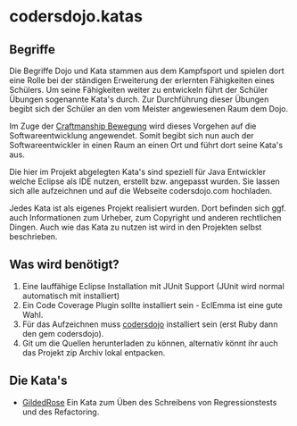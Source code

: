 codersdojo.katas
================

Begriffe
--------

Die Begriffe Dojo und Kata stammen aus dem Kampfsport und spielen dort eine Rolle
bei der ständigen Erweiterung der erlernten Fähigkeiten eines Schülers. 
Um seine Fähigkeiten weiter zu entwickeln führt der Schüler Übungen sogenannte Kata's durch.
Zur Durchführung dieser Übungen begibt sich der Schüler an den vom Meister angewiesenen Raum
dem Dojo. 

Im Zuge der [Craftmanship Bewegung](http://manifesto.softwarecraftsmanship.org/#/de)
wird dieses Vorgehen auf die Softwareentwicklung angewendet. 
Somit begibt sich nun auch der Softwareentwickler in einen Raum an einen Ort und führt 
dort seine Kata's aus.

Die hier im Projekt abgelegten Kata's sind speziell für Java Entwickler welche Eclipse als IDE
nutzen, erstellt bzw. angepasst wurden. Sie lassen sich alle aufzeichnen und auf die Webseite
codersdojo.com hochladen. 

Jedes Kata ist als eigenes Projekt realisiert wurden. Dort befinden sich ggf. auch Informationen
zum Urheber, zum Copyright und anderen rechtlichen Dingen. Auch wie das Kata zu nutzen ist 
wird in den Projekten selbst beschrieben.

Was wird benötigt?
------------------
1. Eine lauffähige Eclipse Installation mit JUnit Support (JUnit wird normal automatisch mit installiert)
2. Ein Code Coverage Plugin sollte installiert sein - EclEmma ist eine gute Wahl.
3. Für das Aufzeichnen muss [codersdojo](http://content.codersdojo.org/codersdojo_client/) 
installiert sein (erst Ruby dann den gem codersdojo).
4. Git um die Quellen herunterladen zu können, alternativ könnt ihr auch das Projekt zip Archiv lokal entpacken.

Die Kata's
----------

* [GildedRose](./GildedRoseKata_L2) Ein Kata zum Üben des Schreibens von Regressionstests und des Refactoring.